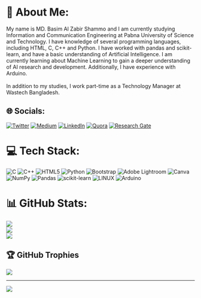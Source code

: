 # 💫 About Me:
My name is MD. Basim Al Zabir Shammo and I am currently studying Information and Communication Engineering at Pabna University of Science and Technology. I have knowledge of several programming languages, including HTML, C, C++ and Python. I have worked with pandas and scikit-learn, and have a basic understanding of Artificial Intelligence. I am currently learning about Machine Learning to gain a deeper understanding of AI research and development. Additionally, I have experience with Arduino.<br><br>In addition to my studies, I work part-time as a Technology Manager at Wastech Bangladesh.


## 🌐 Socials:
[![Twitter]()](https://twitter.com/AlZabir08) [![Medium]()](https://medium.com/@al.zabir) [![LinkedIn]()](https://linkedin.com/in/md-basim-al-zabir-shammo-759082205) [![Quora](https://img.shields.io/badge/Quora-%23B92B27.svg?logo=Quora&logoColor=white)](https://quora.com/profile/Al-Zabir-9) [![Research Gate]()](https://www.researchgate.net/profile/Basim-Al-Zabir-Shammo) 

# 💻 Tech Stack:
![C](https://img.shields.io/badge/c-%2300599C.svg?style=for-the-badge&logo=c&logoColor=white) ![C++](https://img.shields.io/badge/c++-%2300599C.svg?style=for-the-badge&logo=c%2B%2B&logoColor=white) ![HTML5](https://img.shields.io/badge/html5-%23E34F26.svg?style=for-the-badge&logo=html5&logoColor=white) ![Python](https://img.shields.io/badge/python-3670A0?style=for-the-badge&logo=python&logoColor=ffdd54) ![Bootstrap](https://img.shields.io/badge/bootstrap-%23563D7C.svg?style=for-the-badge&logo=bootstrap&logoColor=white) ![Adobe Lightroom](https://img.shields.io/badge/Adobe%20Lightroom-31A8FF.svg?style=for-the-badge&logo=Adobe%20Lightroom&logoColor=white) ![Canva](https://img.shields.io/badge/Canva-%2300C4CC.svg?style=for-the-badge&logo=Canva&logoColor=white) ![NumPy](https://img.shields.io/badge/numpy-%23013243.svg?style=for-the-badge&logo=numpy&logoColor=white) ![Pandas](https://img.shields.io/badge/pandas-%23150458.svg?style=for-the-badge&logo=pandas&logoColor=white) ![scikit-learn](https://img.shields.io/badge/scikit--learn-%23F7931E.svg?style=for-the-badge&logo=scikit-learn&logoColor=white) ![LINUX](https://img.shields.io/badge/Linux-FCC624?style=for-the-badge&logo=linux&logoColor=black) ![Arduino](https://img.shields.io/badge/-Arduino-00979D?style=for-the-badge&logo=Arduino&logoColor=white)
# 📊 GitHub Stats:
![](https://github-readme-stats.vercel.app/api?username=AlZabir08&theme=gotham&hide_border=true&include_all_commits=true&count_private=true)<br/>
![](https://github-readme-streak-stats.herokuapp.com/?user=AlZabir08&theme=gotham&hide_border=true)<br/>
![](https://github-readme-stats.vercel.app/api/top-langs/?username=AlZabir08&theme=gotham&hide_border=true&include_all_commits=true&count_private=true&layout=compact)

## 🏆 GitHub Trophies
![](https://github-profile-trophy.vercel.app/?username=AlZabir08&theme=juicyfresh&no-frame=false&no-bg=true&margin-w=4)

---
[![](https://visitcount.itsvg.in/api?id=AlZabir08&icon=0&color=6)](https://visitcount.itsvg.in)

<!-- Proudly created with GPRM ( https://gprm.itsvg.in ) -->
